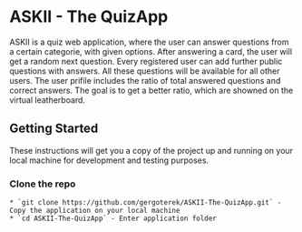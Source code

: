 # ASKII - The QuizApp

ASKII is a quiz web application, where the user can answer questions from a certain categorie, with given options. After answering a card, the user will get a random next question. Every registered user can add further public questions with answers. All these questions will be available for all other users. The user prifile includes the ratio of total answered questions and correct answers. The goal is to get a better ratio, which are showned on the virtual leatherboard.


## Getting Started

These instructions will get you a copy of the project up and running on your local machine for development and testing purposes.


### Clone the repo

```shell
* `git clone https://github.com/gergoterek/ASKII-The-QuizApp.git` - Copy the application on your local machine
* `cd ASKII-The-QuizApp` - Enter application folder
```

